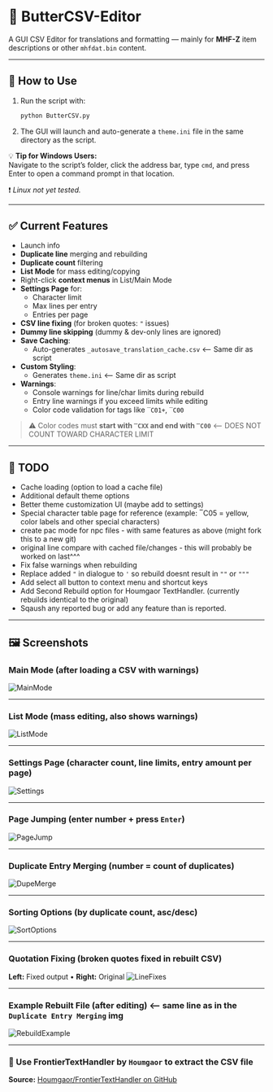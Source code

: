 # 🧈 ButterCSV-Editor

A GUI CSV Editor for translations and formatting — mainly for **MHF-Z** item descriptions or other `mhfdat.bin` content.

---

## 🚀 How to Use

1. Run the script with:

    ```bash
    python ButterCSV.py
    ```

2. The GUI will launch and auto-generate a `theme.ini` file in the same directory as the script.

💡 **Tip for Windows Users:**  
Navigate to the script’s folder, click the address bar, type `cmd`, and press Enter to open a command prompt in that location.

❗ *Linux not yet tested.*

---

## ✅ Current Features

- Launch info
- **Duplicate line** merging and rebuilding
- **Duplicate count** filtering
- **List Mode** for mass editing/copying
- Right-click **context menus** in List/Main Mode
- **Settings Page** for:
  - Character limit
  - Max lines per entry
  - Entries per page
- **CSV line fixing** (for broken quotes: `"` issues)
- **Dummy line skipping** (dummy & dev-only lines are ignored)
- **Save Caching**:
  - Auto-generates `_autosave_translation_cache.csv` <-- Same dir as script
- **Custom Styling**:
  - Generates `theme.ini` <-- Same dir as script
- **Warnings**:
  - Console warnings for line/char limits during rebuild
  - Entry line warnings if you exceed limits while editing
  - Color code validation for tags like `‾C01+`, `‾C00`

> ⚠️ Color codes must **start with `‾CXX` and end with `‾C00`** <-- DOES NOT COUNT TOWARD CHARACTER LIMIT

---

## 🔧 TODO

- Cache loading (option to load a cache file)
- Additional default theme options
- Better theme customization UI (maybe add to settings)
- Special character table page for reference (example: ‾C05 = yellow, color labels and other special characters)
- create pac mode for npc files - with same features as above (might fork this to a new git)
- original line compare with cached file/changes - this will probably be worked on last^^^
- Fix false warnings when rebuilding
- Replace added `"` in dialogue to `'` so rebuild doesnt result in `""` or `"""`
- Add select all button to context menu and shortcut keys
- Add Second Rebuild option for Houmgaor TextHandler. (currently rebuilds identical to the original)
- Sqaush any reported bug or add any feature than is reported.

---

## 🖼️ Screenshots

### Main Mode (after loading a CSV with warnings)
![MainMode](images/MainMode.png "Main window after loading a csv with warnings")

---

### List Mode (mass editing, also shows warnings)
![ListMode](images/ListMode.png "List mode for mass editing, with warnings")

---

### Settings Page (character count, line limits, entry amount per page)
![Settings](images/Settings.png "Settings page")

---

### Page Jumping (enter number + press `Enter`)
![PageJump](images/PageJump.png "Jump to page")

---

### Duplicate Entry Merging (number = count of duplicates)
![DupeMerge](images/DupeMerge.png "Merged duplicates")

---

### Sorting Options (by duplicate count, asc/desc)
![SortOptions](images/SortOptions.png "Sort options")

---

### Quotation Fixing (broken quotes fixed in rebuilt CSV)
**Left:** Fixed output • **Right:** Original
![LineFixes](images/LineFixes.png "Quotation fixing")

---

### Example Rebuilt File (after editing) <-- same line as in the `Duplicate Entry Merging` img
![RebuildExample](images/RebuildExample.png "Rebuild preview")

---

### 📂 Use FrontierTextHandler by `Houmgaor` to extract the CSV file

**Source:** [Houmgaor/FrontierTextHandler on GitHub](https://github.com/Houmgaor/FrontierTextHandler)
